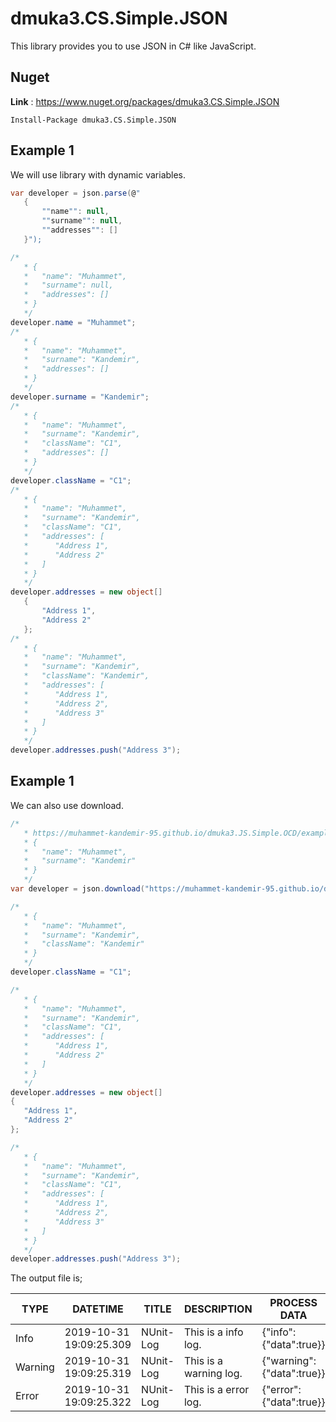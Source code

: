 # dmuka3.CS.Simple.JSON

This library provides you to use JSON in C# like JavaScript.
 
 ## Nuget
 **Link** : https://www.nuget.org/packages/dmuka3.CS.Simple.JSON
 ```nuget
 Install-Package dmuka3.CS.Simple.JSON
 ```
 
 ## Example 1
 
  We will use library with dynamic variables.
 
 ```csharp
var developer = json.parse(@"
	{
		""name"": null,
		""surname"": null,
		""addresses"": []
	}");

/*
	* {
	*   "name": "Muhammet",
	*   "surname": null,
	*   "addresses": []
	* }
	*/
developer.name = "Muhammet";
/*
	* {
	*   "name": "Muhammet",
	*   "surname": "Kandemir",
	*   "addresses": []
	* }
	*/
developer.surname = "Kandemir";
/*
	* {
	*   "name": "Muhammet",
	*   "surname": "Kandemir",
	*   "className": "C1",
	*   "addresses": []
	* }
	*/
developer.className = "C1";
/*
	* {
	*   "name": "Muhammet",
	*   "surname": "Kandemir",
	*   "className": "C1",
	*   "addresses": [
	*      "Address 1",
	*      "Address 2"
	*   ]
	* }
	*/
developer.addresses = new object[]
	{
		"Address 1",
		"Address 2"
	};
/*
	* {
	*   "name": "Muhammet",
	*   "surname": "Kandemir",
	*   "className": "Kandemir",
	*   "addresses": [
	*      "Address 1",
	*      "Address 2",
	*      "Address 3"
	*   ]
	* }
	*/
developer.addresses.push("Address 3");
 ```
 
 ## Example 1
 
  We can also use download.
 
 ```csharp
/*
	* https://muhammet-kandemir-95.github.io/dmuka3.JS.Simple.OCD/examples/example-data.json
	* {
	*   "name": "Muhammet",
	*   "surname": "Kandemir"
	* }
	*/
var developer = json.download("https://muhammet-kandemir-95.github.io/dmuka3.JS.Simple.OCD/examples/example-data.json").data;

/*
	* {
	*   "name": "Muhammet",
	*   "surname": "Kandemir",
	*   "className": "Kandemir"
	* }
	*/
developer.className = "C1";

/*
	* {
	*   "name": "Muhammet",
	*   "surname": "Kandemir",
	*   "className": "C1",
	*   "addresses": [
	*      "Address 1",
	*      "Address 2"
	*   ]
	* }
	*/
developer.addresses = new object[]
{
	"Address 1",
	"Address 2"
};

/*
	* {
	*   "name": "Muhammet",
	*   "surname": "Kandemir",
	*   "className": "C1",
	*   "addresses": [
	*      "Address 1",
	*      "Address 2",
	*      "Address 3"
	*   ]
	* }
	*/
developer.addresses.push("Address 3");
 ```

 The output file is;
 
| TYPE    | DATETIME                | TITLE     | DESCRIPTION            | PROCESS DATA              |
|---------|-------------------------|-----------|------------------------|---------------------------|
| Info    | 2019-10-31 19:09:25.309 | NUnit-Log | This is a info log.    | {"info":{"data":true}}    |
| Warning | 2019-10-31 19:09:25.319 | NUnit-Log | This is a warning log. | {"warning":{"data":true}} |
| Error   | 2019-10-31 19:09:25.322 | NUnit-Log | This is a error log.   | {"error":{"data":true}}   |
